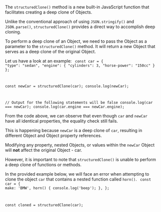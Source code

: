 The `structuredClone()` method is
a new built-in JavaScript function
that facilitates creating a deep clone
of Objects.

Unlike the conventional approach of
using `JSON.stringify()`
and `JSON.parse()`,
`structuredClone()` provides a direct
way to accomplish deep cloning.

To perform a deep clone of an Object,
we need to pass the Object as a parameter
to the `structuredClone()` method.
It will return a new Object that serves
as a deep clone of the original Object.

Let us have a look at an example:
<codeblock language="javascript" type="lesson">
<code>
const car = {
  "type": "sedan",
  "engine": {
    "cylinders": 3,
    "horse-power": "150cc"
  }
};

const newCar = structuredClone(car);
console.log(newCar);

// Output for the following statements will be false
console.log(car === newCar);
console.log(car.engine === newCar.engine);
</code>
</codeblock>

From the code above, we can observe
that even though `car` and `newCar`
have all identical properties,
the equality check still fails.

This is happening because `newCar`
is a deep clone of `car`,
resulting in different Object and
Object property references.

Modifying any property, nested Objects,
or values within the `newCar` Object
will **not** affect the original
Object - car.

However, it is important to note that
`structuredClone()` is unable to perform
a deep clone of functions or methods.

In the provided example below,
we will face an error when attempting
to clone the object `car` that contains
a nested function called `horn()`.
<codeblock language="javascript" type="lesson">
<code>
const car = {
  make: 'BMW',
  horn() {
    console.log('beep');
  },
};

const cloned = structuredClone(car);
</code>
</codeblock>
